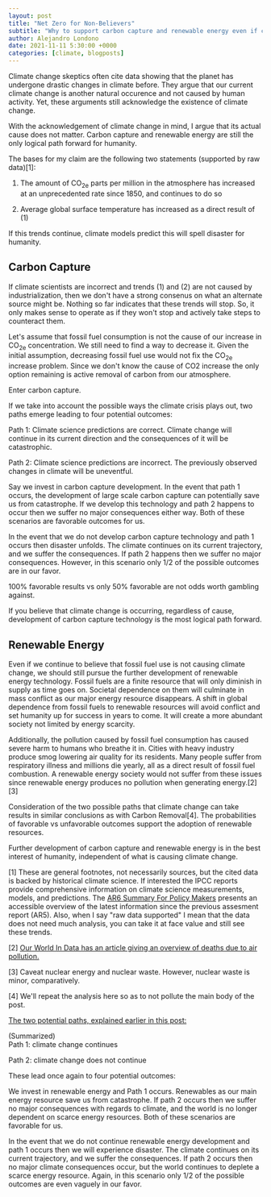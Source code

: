 ```yaml
---
layout: post
title: "Net Zero for Non-Believers"
subtitle: "Why to support carbon capture and renewable energy even if climate change is not anthropogenic"
author: Alejandro Londono
date: 2021-11-11 5:30:00 +0000
categories: [climate, blogposts]
---
```


Climate change skeptics often cite data showing that the planet has undergone drastic changes in climate before. They argue that our current climate change is another natural occurence and not caused by human activity. Yet, these arguments still acknowledge the existence of climate change. 

With the acknowledgement of climate change in mind, I argue that its actual cause does not matter. Carbon capture and renewable energy are still the only logical path forward for humanity.

The bases for my claim are the following two statements (supported by raw data)[1]:

1. The amount of CO<sub>2e</sub> parts per million in the atmosphere has increased at an unprecedented rate since 1850, and continues to do so

2. Average global surface temperature has increased as a direct result of (1)

If this trends continue, climate models predict this will spell disaster for humanity. 

## Carbon Capture

If climate scientists are incorrect and trends (1) and (2) are not caused by industrialization, then we don't have a strong consenus on what an alternate source might be. Nothing so far indicates that these trends will stop. So, it only makes sense to operate as if they won't stop and actively take steps to counteract them. 

Let's assume that fossil fuel consumption is not the cause of our increase in CO<sub>2e</sub> concentration.  We still need to find a way to decrease it. Given the initial assumption, decreasing fossil fuel use would not fix the CO<sub>2e</sub> increase problem. Since we don't know the cause of CO2 increase the only option remaining is active removal of carbon from our atmosphere. 

Enter carbon capture. 

<span id="paths"> If we take into account the possible ways the climate crisis plays out, two paths emerge leading to four potential outcomes: </span>

Path 1: Climate science predictions are correct. Climate change will continue in its current direction and the consequences of it will be catastrophic.

Path 2: Climate science predictions are incorrect. The previously observed changes in climate will be uneventful.

Say we invest in carbon capture development. In the event that path 1 occurs, the development of large scale carbon capture can potentially save us from catastrophe. If we develop this technology and path 2 happens to occur then we suffer no major consequences either way. Both of these scenarios are favorable outcomes for us.

In the event that we do not develop carbon capture technology and path 1 occurs then disaster unfolds. The climate continues on its current trajectory, and we suffer the consequences. If path 2 happens then we suffer no major consequences. However, in this scenario only 1/2 of the possible outcomes are in our favor. 

100% favorable results vs only 50% favorable are not odds worth gambling against.

If you believe that climate change is occurring, regardless of cause, development of carbon capture technology is the most logical path forward. 

## Renewable Energy

Even if we continue to believe that fossil fuel use is not causing climate change, we should still pursue the further development of renewable energy technology. Fossil fuels are a finite resource that will only diminish in supply as time goes on.  Societal dependence on them will culminate in mass conflict as our major energy resource disappears. A shift in global dependence from fossil fuels to renewable resources will avoid conflict and set humanity up for success in years to come. It will create a more abundant society not limited by energy scarcity. 

Additionally, the pollution caused by fossil fuel consumption has caused severe harm to humans who breathe it in. Cities with heavy industry produce smog lowering air quality for its residents. Many people suffer from respiratory illness and millions die yearly, all as a direct result of fossil fuel combustion. A renewable energy society would not suffer from these issues since renewable energy produces no pollution when generating energy.[2] [3]

Consideration of the two possible paths that climate change can take results in similar conclusions as with Carbon Removal[4]. The probabilities of favorable vs unfavorable outcomes support the adoption of renewable resources. 

Further development of carbon capture and renewable energy is in the best interest of humanity, independent of what is causing climate change. 

[1] These are general footnotes, not necessarily sources, but the cited data is backed by historical climate science. If interested the IPCC reports provide comprehensive information on climate science measurements, models, and predictions. The [AR6 Summary For Policy Makers](https://www.ipcc.ch/report/ar6/wg1/#SPM) presents an accessible overview of the latest information since the previous assesment report (AR5). Also, when I say "raw data supported" I mean that the data does not need much analysis, you can take it at face value and still see these trends.


[2] [Our World In Data has an article giving an overview of deaths due to air pollution.](https://ourworldindata.org/data-review-air-pollution-deaths)

[3] Caveat nuclear energy and nuclear waste. However, nuclear waste is minor, comparatively. 

[4] We'll repeat the analysis here so as to not pollute the main body of the post.

 <a href="#paths">The two potential paths, explained earlier in this post:</a> 

(Summarized)<br>
Path 1: climate change continues

Path 2: climate change does not continue

These lead once again to four potential outcomes:

We invest in renewable energy and Path 1 occurs. Renewables as our main energy resource save us from catastrophe. If path 2 occurs then we suffer no major consequences with regards to climate, and the world is no longer dependent on scarce energy resources. Both of these scenarios are favorable for us.

In the event that we do not continue renewable energy development and path 1 occurs then we will experience disaster. The climate continues on its current trajectory, and we suffer the consequences. If path 2 occurs then no major climate consequences occur, but the world continues to deplete a scarce energy resource. Again, in this scenario only 1/2 of the possible outcomes are even vaguely in our favor. 

